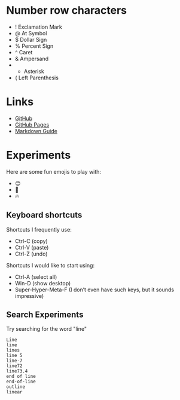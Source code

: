 # Number row characters
- ! Exclamation Mark
- @ At Symbol
- $ Dollar Sign
- % Percent Sign
- ^ Caret
- & Ampersand
- * Asterisk
- ( Left Parenthesis
  
# Links 
- [GitHub](https://github.com)
- [GitHub Pages](https://pages.github.com/)
- [Markdown Guide](https://www.markdownguide.org/)

# Experiments

Here are some fun emojis to play with:
- :blush:
- :imp:
- :fire:

## Keyboard shortcuts
Shortcuts I frequently use: 
- Ctrl-C (copy)
- Ctrl-V (paste)
- Ctrl-Z (undo)

Shortcuts I would like to start using: 
- Ctrl-A (select all)
- Win-D (show desktop)
- Super-Hyper-Meta-F (I don’t even have such keys, but it sounds impressive)

## Search Experiments
Try searching for the word "line"

```
Line
line
lines
line 5
line-7
line72
line73.4
end of line
end-of-line
outline
linear
```